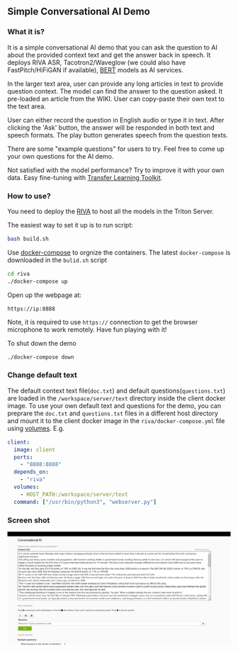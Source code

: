 ## Simple Conversational AI Demo


### What it is?

It is a simple conversational AI demo that you can ask the question to AI about the provided context text and get the answer back in speech. It deploys RIVA ASR, Tacotron2/Waveglow (we could also have FastPitch/HiFiGAN if available), [BERT](https://github.com/NVIDIA/DeepLearningExamples/tree/master/TensorFlow/LanguageModeling/BERT) models as AI services.

In the larger text area, user can provide any long articles in text to provide question context. The model can find the answer to the question asked. It pre-loaded an article from the WIKI. User can copy-paste their own text to the text area. 

User can either record the question in English audio or type it in text. After clicking the 'Ask' button, the answer will be responded in both text and speech formats. The play button generates speech from the question texts.

There are some "example questions" for users to try. Feel free to come up your own questions for the AI demo.

Not satisfied with the model performance? Try to improve it with your own data. Easy fine-tuning with [Transfer Learning Toolkit](https://developer.nvidia.com/transfer-learning-toolkit).

### How to use?

You need to deploy the [RIVA](https://docs.nvidia.com/deeplearning/riva/index.html) to host all the models in the Triton Server. 

The easiest way to set it up is to run script:

```bash
bash build.sh
```

Use [docker-compose](https://docs.docker.com/compose/) to orgnize the containers.  The latest `docker-compose` is downloaded in the `bulid.sh` script

```bash
cd riva
./docker-compose up
```

Open up the webpage at:
```
https://ip:8888
```

Note, it is required to use `https://` connection to get the browser microphone to work remotely. Have fun playing with it!

To shut down the demo
```bash
./docker-compose down
```

### Change default text

The default context text file(`doc.txt`) and default questions(`questions.txt`) are loaded in the `/workspace/server/text` directory inside the client docker image.
To use your own default text and questions for the demo, you can preprare the `doc.txt` and `questions.txt` files in a different host directory and mount it to the client docker image in the `riva/docker-compose.yml` file using [volumes](https://docs.docker.com/storage/volumes/). E.g.

```yaml
client:
  image: client
  ports:
    - "8888:8888"
  depends_on:
    - "riva"
  volumes:
    - HOST_PATH:/workspace/server/text
  command: ["/usr/bin/python3", "webserver.py"]
```

### Screen shot
![Screen shot](image.png)

